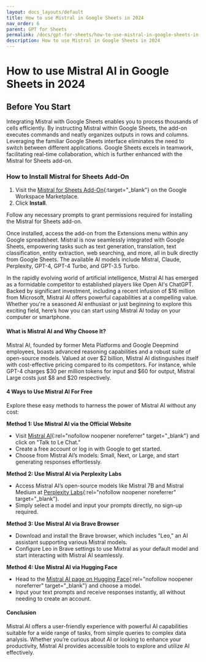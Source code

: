 ```yaml
---
layout: docs_layouts/default
title: How to use Mistral in Google Sheets in 2024
nav_order: 6
parent: GPT for Sheets
permalink: /docs/gpt-for-sheets/how-to-use-mistral-in-google-sheets-in-2024
description: How to use Mistral in Google Sheets in 2024
---
```



# How to use Mistral AI in Google Sheets in 2024

## Before You Start

Integrating Mistral with Google Sheets enables you to process thousands of cells efficiently. By instructing Mistral within Google Sheets, the add-on executes commands and neatly organizes outputs in rows and columns. Leveraging the familiar Google Sheets interface eliminates the need to switch between different applications. Google Sheets excels in teamwork, facilitating real-time collaboration, which is further enhanced with the Mistral for Sheets add-on.

### How to Install Mistral for Sheets Add-On

1. Visit the [Mistral for Sheets Add-On](https://workspace.google.com/marketplace/app/gpt_for_docs_sheets_forms_slides/466607203252){:target="_blank"} on the Google Workspace Marketplace.
2. Click **Install**.

Follow any necessary prompts to grant permissions required for installing the Mistral for Sheets add-on.

Once installed, access the add-on from the Extensions menu within any Google spreadsheet. Mistral is now seamlessly integrated with Google Sheets, empowering tasks such as text generation, translation, text classification, entity extraction, web searching, and more, all in bulk directly from Google Sheets. The available AI models include Mistral, Claude, Perplexity, GPT-4, GPT-4 Turbo, and GPT-3.5 Turbo.

In the rapidly evolving world of artificial intelligence, Mistral AI has emerged as a formidable competitor to established players like Open AI's ChatGPT. Backed by significant investment, including a recent infusion of $16 million from Microsoft, Mistral AI offers powerful capabilities at a compelling value. Whether you're a seasoned AI enthusiast or just beginning to explore this exciting field, here’s how you can start using Mistral AI today on your computer or smartphone.


#### What is Mistral AI and Why Choose It?

Mistral AI, founded by former Meta Platforms and Google Deepmind employees, boasts advanced reasoning capabilities and a robust suite of open-source models. Valued at over $2 billion, Mistral AI distinguishes itself with cost-effective pricing compared to its competitors. For instance, while GPT-4 charges $30 per million tokens for input and $60 for output, Mistral Large costs just $8 and $20 respectively.


#### 4 Ways to Use Mistral AI For Free

Explore these easy methods to harness the power of Mistral AI without any cost:

**Method 1: Use Mistral AI via the Official Website**
- Visit [Mistral AI](https://mistral.ai/){:rel="nofollow noopener noreferrer" target="_blank"} and click on "Talk to Le Chat."
- Create a free account or log in with Google to get started.
- Choose from Mistral AI’s models: Small, Next, or Large, and start generating responses effortlessly.

**Method 2: Use Mistral AI via Perplexity Labs**
- Access Mistral AI’s open-source models like Mistral 7B and Mistral Medium at [Perplexity Labs](https://labs.perplexity.ai/){:rel="nofollow noopener noreferrer" target="_blank"}.
- Simply select a model and input your prompts directly, no sign-up required.

**Method 3: Use Mistral AI via Brave Browser**
- Download and install the Brave browser, which includes "Leo," an AI assistant supporting various Mistral models.
- Configure Leo in Brave settings to use Mixtral as your default model and start interacting with Mistral AI seamlessly.

**Method 4: Use Mistral AI via Hugging Face**
- Head to the [Mistral AI page on Hugging Face](https://huggingface.co/models?filter=mistral){:rel="nofollow noopener noreferrer" target="_blank"} and choose a model.
- Input your text prompts and receive responses instantly, all without needing to create an account.

#### Conclusion

Mistral AI offers a user-friendly experience with powerful AI capabilities suitable for a wide range of tasks, from simple queries to complex data analysis. Whether you’re curious about AI or looking to enhance your productivity, Mistral AI provides accessible tools to explore and utilize AI effectively.